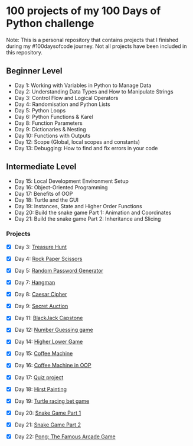 # 100 projects of my 100 Days of Python challenge

Note: This is a personal repository that contains projects that I finished during my #100daysofcode journey. Not all projects have been included in this repository.

## Beginner Level

- Day 1: Working with Variables in Python to Manage Data
- Day 2: Understanding Data Types and How to Manipulate Strings
- Day 3: Control Flow and Logical Operators
- Day 4: Randomisation and Python Lists
- Day 5: Python Loops
- Day 6: Python Functions & Karel
- Day 8: Function Parameters
- Day 9: Dictionaries & Nesting
- Day 10: Functions with Outputs
- Day 12: Scope (Global, local scopes and constants)
- Day 13: Debugging: How to find and fix errors in your code

## Intermediate Level

- Day 15: Local Development Environment Setup
- Day 16: Object-Oriented Programming
- Day 17: Benefits of OOP
- Day 18: Turtle and the GUI
- Day 19: Instances, State and Higher Order Functions
- Day 20: Build the snake game Part 1: Animation and Coordinates
- Day 21: Build the snake game Part 2: Inheritance and Slicing

### Projects

- [x] Day 3: [Treasure Hunt](https://github.com/cookieflakes2/cf2_udemy100Days_Pyprojects/tree/master/day3)
- [x] Day 4: [Rock Paper Scissors](https://github.com/cookieflakes2/cf2_udemy100Days_Pyprojects/tree/master/day4)
- [x] Day 5: [Random Password Generator](https://github.com/cookieflakes2/cf2_udemy100Days_Pyprojects/tree/master/day5)
- [x] Day 7: [Hangman](https://github.com/cookieflakes2/cf2_udemy100Days_Pyprojects/tree/master/day7)
- [x] Day 8: [Caesar Cipher](https://github.com/cookieflakes2/cf2_udemy100Days_Pyprojects/tree/master/day8)
- [x] Day 9: [Secret Auction](https://github.com/cookieflakes2/cf2_udemy100Days_Pyprojects/tree/master/day9)
- [x] Day 11: [BlackJack Capstone](https://github.com/cookieflakes2/cf2_udemy100Days_Pyprojects/tree/master/day11)
- [x] Day 12: [Number Guessing game](https://github.com/cookieflakes2/cf2_udemy100Days_Pyprojects/tree/master/day12)
- [x] Day 14: [Higher Lower Game](https://github.com/cookieflakes2/cf2_udemy100Days_Pyprojects/tree/master/day14)

- [x] Day 15: [Coffee Machine](https://github.com/cookieflakes2/cf2_udemy100Days_Pyprojects/tree/master/day15)
- [x] Day 16: [Coffee Machine in OOP](https://github.com/cookieflakes2/cf2_udemy100Days_Pyprojects/tree/master/day16)
- [x] Day 17: [Quiz project](https://github.com/cookieflakes2/cf2_udemy100Days_Pyprojects/tree/master/day17)
- [x] Day 18: [Hirst Painting](https://github.com/cookieflakes2/cf2_udemy100Days_Pyprojects/tree/master/day18)
- [x] Day 19: [Turtle racing bet game](https://github.com/cookieflakes2/cf2_udemy100Days_Pyprojects/tree/master/day19)
- [x] Day 20: [Snake Game Part 1](https://github.com/cookieflakes2/cf2_udemy100Days_Pyprojects/tree/master/day20)
- [x] Day 21: [Snake Game Part 2](https://github.com/cookieflakes2/cf2_udemy100Days_Pyprojects/tree/master/day21)
- [x] Day 22: [Pong: The Famous Arcade Game](https://github.com/cookieflakes2/cf2_udemy100Days_Pyprojects/tree/master/day22)